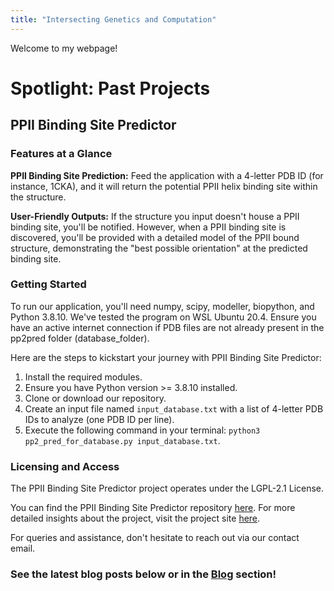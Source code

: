 ```yaml
---
title: "Intersecting Genetics and Computation"
---
```


Welcome to my webpage!

# Spotlight: Past Projects

## PPII Binding Site Predictor

### Features at a Glance

**PPII Binding Site Prediction:** Feed the application with a 4-letter PDB ID (for instance, 1CKA), and it will return the potential PPII helix binding site within the structure. 

**User-Friendly Outputs:** If the structure you input doesn't house a PPII binding site, you'll be notified. However, when a PPII binding site is discovered, you'll be provided with a detailed model of the PPII bound structure, demonstrating the "best possible orientation" at the predicted binding site. 


### Getting Started

To run our application, you'll need numpy, scipy, modeller, biopython, and Python 3.8.10. We've tested the program on WSL Ubuntu 20.4. Ensure you have an active internet connection if PDB files are not already present in the pp2pred folder (database_folder).

Here are the steps to kickstart your journey with PPII Binding Site Predictor:

1. Install the required modules.
2. Ensure you have Python version >= 3.8.10 installed.
3. Clone or download our repository.
4. Create an input file named `input_database.txt` with a list of 4-letter PDB IDs to analyze (one PDB ID per line).
5. Execute the following command in your terminal: `python3 pp2_pred_for_database.py input_database.txt`.


### Licensing and Access

The PPII Binding Site Predictor project operates under the LGPL-2.1 License. 

You can find the PPII Binding Site Predictor repository [here](https://github.com/shashankpritam/PPII-Interface). For more detailed insights about the project, visit the project site [here](https://shashankpritam.github.io/PPII-Interface/).

For queries and assistance, don't hesitate to reach out via our contact email.


### See the latest blog posts below or in the [Blog](https://www.gomodelbio.systems/blog/) section!
